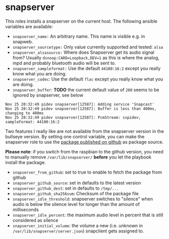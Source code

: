 # snapserver

This roles installs a snapserver on the current host. The following ansible variables are available:

* `snapserver_name:` An arbitrary name. This name is visible e.g. in snapweb.
* `snapserver_sourcetype:` Only value currently supported and tested: `alsa`
* `snapserver_alsasource:` Where does Snapserver get its audio signal from? Usually `dsnoop:CARD=Loopback,DEV=1` as this is where the analog, mpd and probably bluetooth audio will be sent to.
* `snapserver_sampleformat:` Use the default `44100:16:2` except you really know what you are doing.
* `snapserver_codec`: Use the default `flac` except you really know what you are doing.
* `snapserver_buffer`: **TODO** the current default value of `200` seems to be ignored by snapserver, see below

~~~
Nov 25 20:32:49 pidev snapserver[12587]: Adding service 'Snapcast'
Nov 25 20:32:49 pidev snapserver[12587]: Buffer is less than 400ms, changing to 400ms
Nov 25 20:32:49 pidev snapserver[12587]: PcmStream: sspidev, sampleFormat: 44100:16:2
~~~

Two features I really like are not available from the snapserver version
in the bullseye version. By setting one control variable, you can make
the snapserver role to use the [package published on github](https://github.com/badaix/snapcast/releases)
as package source.

**Please note**: if you switch from the raspbian to the github version, you
need to manually remove `/var/lib/snapserver/` **before** you let the playbook
install the package.

* `snapserver_from_github`: set to true to enable to fetch the package from github
* `snapserver_github_source`: set in defaults to the latest version
* `snapserver_github_dest`: set in defaults to `/tmp/...`
* `snapserver_github_sha256sum`: Checksum of the package file
* `snapserver_idle_threshold`: snapserver switches to "silence" when audio is below the silence level for longer than the amount of milliseconds
* `snapserver_idle_percent`: the maximum audio level in percent that is still considered as silence
* `snapserver_initial_volume`: the volume a new (i.e. unknown in `/var/lib/snapserver/server.json`) snapclient gets assigned to.
